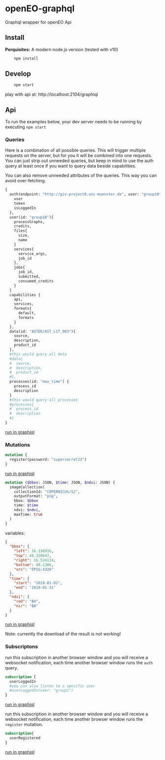 # openEO-graphql

Graphql wrapper for openEO Api


## Install

__Perquisites:__ A modern node.js version (tested with v10)

```bash
    npm install
```

## Develop

```bash
    npm start
```

play with api at: http://localhost:2104/graphiql


## Api

To run the examples below, your dev server needs to be running by executing `npm start`

### Queries

Here is a combination of all possible queries. This will trigger
multiple requests on the server, but for you it will be combined into one requests. You can just strip out unneeded queries, but keep in mind to use the auth query at least once if you want to query data beside capabilities.

You can also remove unneeded attributes of the queries. This way you can avoid over-fetching.

```graphql
{
  auth(endpoint: "http://giv-project8.uni-muenster.de", user: "group10", password: "test123"){
    user
    token
    isLoggedIn
  },
  user(id: "group10"){
	processGraphs,
    credits,
    files{
      size,
      name
    }
    services{
      service_args,
      job_id
    },
    jobs{
      job_id,
      submitted,
      consumed_credits
    }
  }
  capabilities {
  	api,
    services,
    formats{
      default,
      formats
    }
  },
  data(id: "ASTER/AST_L1T_003"){
    source,
    description,
    product_id
  },
  #this would query all data
  #data{
  #  source,
  #  description,
  #  product_id
  #},
  processes(id: "max_time") {
    process_id
    description
  }
  #this would query all processes
  #processes{
  #  process_id
  #  description
  #}
}
```

[run in graphiql](http://localhost:2104/graphiql?query=%7B%0A%20%20auth(endpoint%3A%20%22http%3A%2F%2Fgiv-project8.uni-muenster.de%22%2C%20user%3A%20%22group10%22%2C%20password%3A%20%22test123%22)%7B%0A%20%20%20%20user%0A%20%20%20%20token%0A%20%20%20%20isLoggedIn%0A%20%20%7D%2C%0A%20%20user(id%3A%20%22group10%22)%7B%0A%09processGraphs%2C%0A%20%20%20%20credits%2C%0A%20%20%20%20files%7B%0A%20%20%20%20%20%20size%2C%0A%20%20%20%20%20%20name%0A%20%20%20%20%7D%0A%20%20%20%20services%7B%0A%20%20%20%20%20%20service_args%2C%0A%20%20%20%20%20%20job_id%0A%20%20%20%20%7D%2C%0A%20%20%20%20jobs%7B%0A%20%20%20%20%20%20job_id%2C%0A%20%20%20%20%20%20submitted%2C%0A%20%20%20%20%20%20consumed_credits%0A%20%20%20%20%7D%0A%20%20%7D%0A%20%20capabilities%20%7B%0A%20%20%09api%2C%0A%20%20%20%20services%2C%0A%20%20%20%20formats%7B%0A%20%20%20%20%20%20default%2C%0A%20%20%20%20%20%20formats%0A%20%20%20%20%7D%0A%20%20%7D%2C%0A%20%20data(id%3A%20%22ASTER%2FAST_L1T_003%22)%7B%0A%20%20%20%20source%2C%0A%20%20%20%20description%2C%0A%20%20%20%20product_id%0A%20%20%7D%2C%0A%20%20%23this%20would%20query%20all%20data%0A%20%20%23data%7B%0A%20%20%23%20%20source%2C%0A%20%20%23%20%20description%2C%0A%20%20%23%20%20product_id%0A%20%20%23%7D%2C%0A%20%20processes(id%3A%20%22max_time%22)%20%7B%0A%20%20%20%20process_id%0A%20%20%20%20description%0A%20%20%7D%0A%20%20%23this%20would%20query%20all%20processes%0A%20%20%23processes%7B%0A%20%20%23%20%20process_id%0A%20%20%23%20%20description%0A%20%20%23%7D%0A%7D) 


### Mutations

```graphql
mutation {
  register(password: "supersecret23")
}
```

[run in graphiql](http://localhost:2104/graphiql?query=mutation%20%7B%0A%09register(password%3A%20%22supersecret23%22)%0A%7D%0A) 


```graphql
mutation ($bbox: JSON, $time: JSON, $ndvi: JSON) {
  imageCollection(
    collectionId: "COPERNICUS/S2", 
    outputFormat: "png", 
    bbox: $bbox
  	time: $time
    ndvi: $ndvi,
    maxTime: true
  )
}
```

variables:

```JSON
{
  "bbox": {
    "left": 16.138916,
    "top": 48.320647,
    "right": 16.524124,
    "bottom": 48.1386,
    "srs": "EPSG:4326"
  },
  "time": {
    "start": "2018-01-01",
    "end": "2018-01-31"
  },
  "ndvi": {
    "red": "B4",
    "nir": "B8"
  }
}
```

[run in graphiql](http://localhost:2104/graphiql?query=mutation%20(%24bbox%3A%20JSON%2C%20%24time%3A%20JSON%2C%20%24ndvi%3A%20JSON)%20%7B%0A%20%20imageCollection(%0A%20%20%20%20collectionId%3A%20%22COPERNICUS%2FS2%22%2C%20%0A%20%20%20%20outputFormat%3A%20%22png%22%2C%20%0A%20%20%20%20bbox%3A%20%24bbox%0A%20%20%09time%3A%20%24time%0A%20%20%20%20ndvi%3A%20%24ndvi%2C%0A%20%20%20%20maxTime%3A%20true%0A%20%20)%0A%7D%0A&variables=%7B%0A%20%20%22bbox%22%3A%20%7B%0A%20%20%20%20%20%22left%22%3A%2016.138916%2C%0A%20%20%20%20%20%22top%22%3A%2048.320647%2C%20%0A%20%20%20%20%20%22right%22%3A%2016.524124%2C%20%0A%20%20%20%20%20%22bottom%22%3A%2048.138600%2C%20%0A%20%20%20%20%20%22srs%22%3A%20%22EPSG%3A4326%22%0A%20%20%7D%2C%0A%20%20%22time%22%3A%20%7B%0A%20%20%20%20%22start%22%3A%20%222018-01-01%22%2C%0A%20%20%20%20%22end%22%3A%20%222018-01-31%22%0A%20%20%7D%2C%0A%20%20%22ndvi%22%3A%20%7B%0A%20%20%20%20%20%22red%22%3A%20%22B4%22%2C%0A%20%20%20%20%20%22nir%22%3A%20%22B8%22%20%0A%20%20%7D%0A%7D%0A)

Note: currently the download of the result is not working!

### Subscriptons


run this subscription in another browser window and you will receive a websocket notification, each time another browser window runs the `auth` query.

```graphql
subscription {
  userLoggedIn
  #you can also listen to a specific user
  #userLoggedIn(user: "group1")
}
```

[run in graphiql](http://localhost:2104/graphiql?query=subscription%20%7B%0A%20%20userLoggedIn%0A%20%20%23you%20can%20also%20listen%20to%20a%20specific%20user%0A%20%20%23userLoggedIn(user%3A%20%22group1%22)%0A%7D)


run this subscription in another browser window and you will receive a websocket notification, each time another browser window runs the `register` mutation.

```graphql
subscription{
  userRegistered
}
```

[run in graphiql](http://localhost:2104/graphiql?query=subscription%7B%0A%20%20userRegistered%0A%7D) 